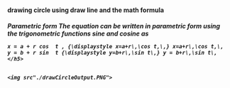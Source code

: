<h4>drawing circle using draw line and the math formula </h4>
<h5>Parametric form
The equation can be written in parametric form using the trigonometric functions sine and cosine as

    x = a + r cos ⁡ t , {\displaystyle x=a+r\,\cos t,\,} x=a+r\,\cos t,\,
    y = b + r sin ⁡ t {\displaystyle y=b+r\,\sin t\,} y = b+r\,\sin t\,</h5>
    
    
    <img src"./drawCircleOutput.PNG">


